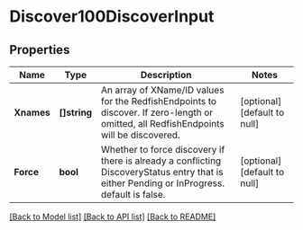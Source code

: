 # Discover100DiscoverInput

## Properties
Name | Type | Description | Notes
------------ | ------------- | ------------- | -------------
**Xnames** | **[]string** | An array of XName/ID values for the RedfishEndpoints to discover. If zero-length or omitted, all RedfishEndpoints will be discovered. | [optional] [default to null]
**Force** | **bool** | Whether to force discovery if there is already a conflicting DiscoveryStatus entry that is either Pending or InProgress. default is false. | [optional] [default to null]

[[Back to Model list]](../README.md#documentation-for-models) [[Back to API list]](../README.md#documentation-for-api-endpoints) [[Back to README]](../README.md)

